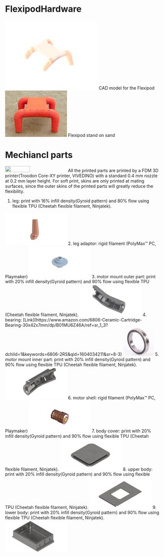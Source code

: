 # FlexipodHardware
<img src="https://github.com/boxiXia/FlexipodHardware/blob/master/images/flexipod_assembly.png" width="60%" height="60%">
CAD model for the Flexipod
<img src="https://github.com/boxiXia/FlexipodHardware/blob/master/images/flexipod.jpg" width="40%" height="40%">
Flexipod stand on sand

# Mechiancl parts
<img src="https://github.com/boxiXia/FlexipodHardware/blob/master/images/flexipod_printed_parts_DSC1694.png" width="40%" height="40%">
All the printed parts are printed by a FDM 3D printer(Troodon Core-XY printer, VIVEDINO) with a standard 0.4 mm nozzle at 0.2 mm layer height. For soft print, skins are only printed at mating surfaces, since the outer skins of the printed parts will greatly reduce the flexibility.

1. leg: print with 16% infill density(Gyroid pattern) and 80% flow using flexible TPU (Cheetah flexible filament, Ninjatek).
<img src="https://github.com/boxiXia/FlexipodHardware/blob/master/images/leg.png" width="40%" height="40%">
2. leg adaptor: rigid filament (PolyMax™ PC, Playmaker)
<img src="https://github.com/boxiXia/FlexipodHardware/blob/master/images/leg_coupler.png" width="40%" height="40%">
3. motor mount outer part: print with 20% infill density(Gyroid pattern) and 90% flow using flexible TPU (Cheetah flexible filament, Ninjatek).
<img src="https://github.com/boxiXia/FlexipodHardware/blob/master/images/motor_mount_out.png" width="40%" height="40%">
4. bearing: 
[Link](https://www.amazon.com/6806-Ceramic-Cartridge-Bearing-30x42x7mm/dp/B01MU6Z46A/ref=sr_1_3?dchild=1&keywords=6806-2RS&qid=1604034211&sr=8-3)
<img src="https://github.com/boxiXia/FlexipodHardware/blob/master/images/Bearing.jpg" width="20%" height="20%">
5. motor mount inner part: print with 20% infill density(Gyroid pattern) and 90% flow using flexible TPU (Cheetah flexible filament, Ninjatek).
<img src="https://github.com/boxiXia/FlexipodHardware/blob/master/images/motor_mount_in.png" width="40%" height="40%">
6. motor shell: rigid filament (PolyMax™ PC, Playmaker)
<img src="https://github.com/boxiXia/FlexipodHardware/blob/master/images/motor_shell.png" width="40%" height="40%">
7. body cover: print with 20% infill density(Gyroid pattern) and 90% flow using flexible TPU (Cheetah flexible filament, Ninjatek).
<img src="https://github.com/boxiXia/FlexipodHardware/blob/master/images/body_cover.png" width="40%" height="40%">
8. upper body: print with 20% infill density(Gyroid pattern) and 90% flow using flexible TPU (Cheetah flexible filament, Ninjatek).
<img src="https://github.com/boxiXia/FlexipodHardware/blob/master/images/upper_body.png" width="40%" height="40%">
9. lower body: print with 20% infill density(Gyroid pattern) and 90% flow using flexible TPU (Cheetah flexible filament, Ninjatek).
<img src="https://github.com/boxiXia/FlexipodHardware/blob/master/images/lower_body.png" width="40%" height="40%">
